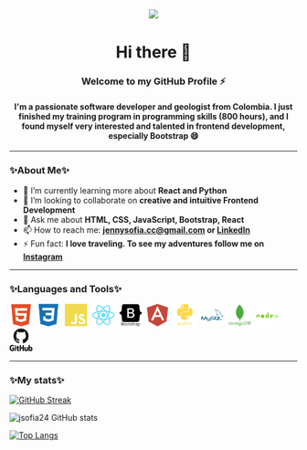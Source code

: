 <div id="header" align="center">
  <img src="https://media.giphy.com/media/RbDKaczqWovIugyJmW/giphy.gif" width="200"/>
  <h1 align="center"> Hi there 👋</h1>
  <h3 align="center"> Welcome to my GitHub Profile ⚡</h3>
  <h4 align="center"> I'm a passionate software developer and geologist from Colombia. I just finished my training program in programming skills
  (800 hours), and I found myself very interested and talented in frontend development, especially Bootstrap 😄</h4> 
 </div>

---
### ✨About Me✨

- 🔭 I’m currently learning more about **React and Python**
- 👯 I’m looking to collaborate on **creative and intuitive Frontend Development**
- 💬 Ask me about **HTML, CSS, JavaScript, Bootstrap, React**
- 📫 How to reach me: **jennysofia.cc@gmail.com or [LinkedIn](https://www.linkedin.com/in/jennysofia-cc/)**
- ⚡ Fun fact: **I love traveling. To see my adventures follow me on [Instagram](https://www.instagram.com/sofiacasta24/)**

---
<div align="left">
  <h3>✨Languages and Tools✨</h3>
  <div>
    <img src="https://github.com/devicons/devicon/blob/master/icons/html5/html5-plain.svg" title="HTML5" alt="HTML"
    width="40" height="40"/>&nbsp;
    <img src="https://github.com/devicons/devicon/blob/master/icons/css3/css3-plain.svg" title="CSS3" alt="CSS"
    width="40" height="40"/>&nbsp;
    <img src="https://github.com/devicons/devicon/blob/master/icons/javascript/javascript-plain.svg" title="JavaScript" alt="JS"
    width="40" height="40"/>&nbsp;
    <img src="https://github.com/devicons/devicon/blob/master/icons/react/react-original.svg" title="REACT" alt="REACT"
    width="40" height="40"/>&nbsp;
    <img src="https://github.com/devicons/devicon/blob/master/icons/bootstrap/bootstrap-plain-wordmark.svg" title="BOOTSTRAP" alt="BST"
    width="40" height="40"/>&nbsp;
    <img src="https://github.com/devicons/devicon/blob/master/icons/angularjs/angularjs-plain.svg" title="ANGULAR" alt="ANG"
    width="40" height="40"/>&nbsp;
    <img src="https://github.com/devicons/devicon/blob/master/icons/python/python-plain-wordmark.svg" title="PYTHON" alt="PT"
    width="40" height="40"/>&nbsp;
    <img src="https://github.com/devicons/devicon/blob/master/icons/mysql/mysql-plain-wordmark.svg" title="MYSQL" alt="MSQL"
    width="40" height="40"/>&nbsp;
    <img src="https://github.com/devicons/devicon/blob/master/icons/mongodb/mongodb-plain-wordmark.svg" title="MONGODB" alt="MDB"
    width="40" height="40"/>&nbsp;
    <img src="https://github.com/devicons/devicon/blob/master/icons/nodejs/nodejs-plain-wordmark.svg" title="NODEJS" alt="NJS"
    width="40" height="40"/>&nbsp;
    <img src="https://github.com/devicons/devicon/blob/master/icons/github/github-original-wordmark.svg" title="GITHUB" alt="GH"
    width="40" height="40"/>&nbsp;
   </div>
</div>

---

### ✨My stats✨

[![GitHub Streak](http://github-readme-streak-stats.herokuapp.com?user=jsofia24&theme=merko)](https://git.io/streak-stats)
    
![jsofia24 GitHub stats](https://github-readme-stats.vercel.app/api?username=jsofia24&show_icons=true&theme=merko)  

[![Top Langs](https://github-readme-stats.vercel.app/api/top-langs/?username=jsofia24)](https://github.com/anuraghazra/github-readme-stats)
